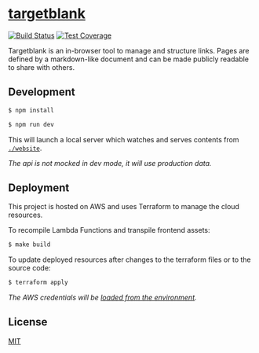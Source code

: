 <!--

https://www.terraform.io/docs/providers/aws/guides/serverless-with-aws-lambda-and-api-gateway.html
https://github.com/hashicorp/best-practices/tree/master/terraform

TODO
- keyboard shortcuts to edit page and to click links
- add page publish button
- conditionally show edit button if token is present
- make editor a component
- stricter parsing (to differentiate control chars from labels)
- offline page for playing around ("/localhost")
- replace application secrets (eventually)

requirements
- text-based template for links, labels, categories, etc.
- optional search bar with a few search providers
- short url using 6 alphanumeric chars (https://targetblank.org/aB7pPo)
- submit email and receive a link to a new page
- temp password that can be included in the url
- email used to get new temp password
- pages can be made public at their existing url
- credentials stored
- collapsible labels
- open all tabs button

notes
- frontend spa served from s3 + cloudfront
- api gateway + functions backed by dynamodb

endpoints (/api/v1..)
- authenticate per page  (POST   /auth/:address        password)
- change page password   (PUT    /auth/:address [auth] password)
- reset page password    (DELETE /auth/:address        email   )
- create new page        (POST   /page                 email   )
- validate page document (POST   /page/validate        doc     )
- fetch page             (GET    /page/:address [auth]         )
- edit page document     (PUT    /page/:address [auth] data    )
- delete page            (DELETE /page/:address [auth]         )
- make page public       (PATCH  /page/:address [auth]         )

dynamodb schema {
    addr: string (6 alphanumeric chars),
    password: string (hashed),
    email: string (hashed),
    published: bool,
    page: string
}

links
- https://undraw.co/illustrations
- https://gauger.io/fonticon/
- http://www.alexedwards.net/blog/serverless-api-with-go-and-aws-lambda
- https://github.com/nzoschke/gofaas
- https://read.acloud.guru/how-to-keep-your-lambda-functions-warm-9d7e1aa6e2f0
- https://gist.github.com/prwhite/8168133
- https://docs.aws.amazon.com/amazondynamodb/latest/developerguide/bp-general-nosql-design.html
- https://scene-si.org/2018/05/08/protecting-api-access-with-jwt/

-->

# [targetblank](https://targetblank.org)

[![Build Status](https://travis-ci.org/g-harel/targetblank.svg?branch=master)](https://travis-ci.org/g-harel/targetblank)
[![Test Coverage](https://img.shields.io/codecov/c/github/g-harel/targetblank.svg)](https://codecov.io/gh/g-harel/targetblank)

Targetblank is an in-browser tool to manage and structure links. Pages are defined by a markdown-like document and can be made publicly readable to share with others.

## Development

```bash
$ npm install
```

```bash
$ npm run dev
```

This will launch a local server which watches and serves contents from [`./website`](./website).

_The api is not mocked in dev mode, it will use production data._

## Deployment

This project is hosted on AWS and uses Terraform to manage the cloud resources.

To recompile Lambda Functions and transpile frontend assets:

```bash
$ make build
```

To update deployed resources after changes to the terraform files or to the source code:

```bash
$ terraform apply
```

_The AWS credentials will be [loaded from the environment](https://www.terraform.io/docs/providers/aws/#environment-variables)._

## License

[MIT](./LICENSE)
